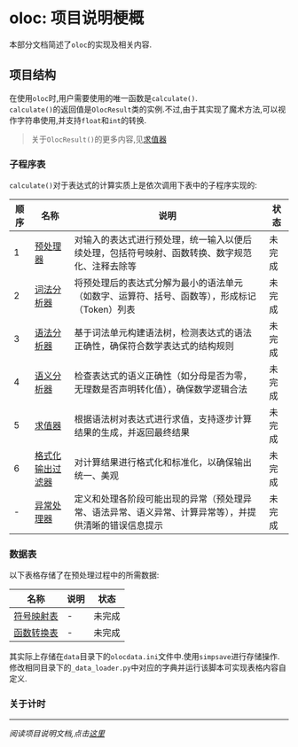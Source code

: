 # oloc: 项目说明梗概  

本部分文档简述了`oloc`的实现及相关内容.  

## 项目结构

在使用`oloc`时,用户需要使用的唯一函数是`calculate()`.  
`calculate()`的返回值是`OlocResult`类的实例.不过,由于其实现了魔术方法,可以视作字符串使用,并支持`float`和`int`的转换.  
> 关于`OlocResult()`的更多内容,见[求值器](子程序/求值器.md)  

### 子程序表  

`calculate()`对于表达式的计算实质上是依次调用下表中的子程序实现的:  

| 顺序 | 名称                            | 说明                                                  | 状态  |
|----|-------------------------------|-----------------------------------------------------|-----|
| 1  | [预处理器](./子程序/预处理器.md)         | 对输入的表达式进行预处理，统一输入以便后续处理，包括符号映射、函数转换、数字规范化、注释去除等     | 未完成 |  
| 2  | [词法分析器](./子程序/词法分析器.md)       | 将预处理后的表达式分解为最小的语法单元（如数字、运算符、括号、函数等），形成标记（Token）列表   | 未完成 |  
| 3  | [语法分析器](./子程序/语法分析器.md)       | 基于词法单元构建语法树，检测表达式的语法正确性，确保符合数学表达式的结构规则              | 未完成 |  
| 4  | [语义分析器](./子程序/语义分析器.md)       | 检查表达式的语义正确性（如分母是否为零，无理数是否声明转化值），确保数学逻辑合法            | 未完成 |  
| 5  | [求值器](./子程序/求值器.md)           | 根据语法树对表达式进行求值，支持逐步计算结果的生成，并返回最终结果                   | 未完成 |  
| 6  | [格式化输出过滤器](./子程序/格式化输出过滤器.md) | 对计算结果进行格式化和标准化，以确保输出统一、美观                           | 未完成 |  
| -  | [异常处理器](./子程序/异常处理器.md)       | 定义和处理各阶段可能出现的异常（预处理异常、语法异常、语义异常、计算异常等），并提供清晰的错误信息提示 | 未完成 |


### 数据表  

以下表格存储了在预处理过程中的所需数据:  

| 名称                           | 说明 | 状态  |
|------------------------------|----|-----|
| [符号映射表](./数据/符号映射表.md)       | -  | 未完成 |  
| [函数转换表](./数据/函数转换表.md)       | -  | 未完成 |

其实际上存储在`data`目录下的`olocdata.ini`文件中.使用`simpsave`进行存储操作.  
修改相同目录下的`_data_loader.py`中对应的字典并运行该脚本可实现表格内容自定义.  

### 关于计时  


---  
*阅读项目说明文档,点击[这里](../README.md)*  
